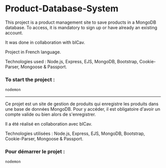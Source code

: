 # Product-Database-System

This project is a product management site to save products in a MongoDB database. To access, it is mandatory to sign up or have already an existing account.

It was done in collaboration with blCav.

Project in French language.

Technologies used : Node.js, Express, EJS, MongoDB, Bootstrap, Cookie-Parser, Mongoose & Passport.

### To start the project :

```sh
nodemon
```

------

Ce projet est un site de gestion de produits qui enregistre les produits dans une base de données MongoDB. Pour y accéder, il est obligatoire d'avoir un compte valide ou bien alors de s'enregistrer.

Il a été réalisé en collaboration avec blCav.

Technologies utilisées : Node.js, Express, EJS, MongoDB, Bootstrap, Cookie-Parser, Mongoose & Passport.

### Pour démarrer le projet : 

```sh
nodemon
```

